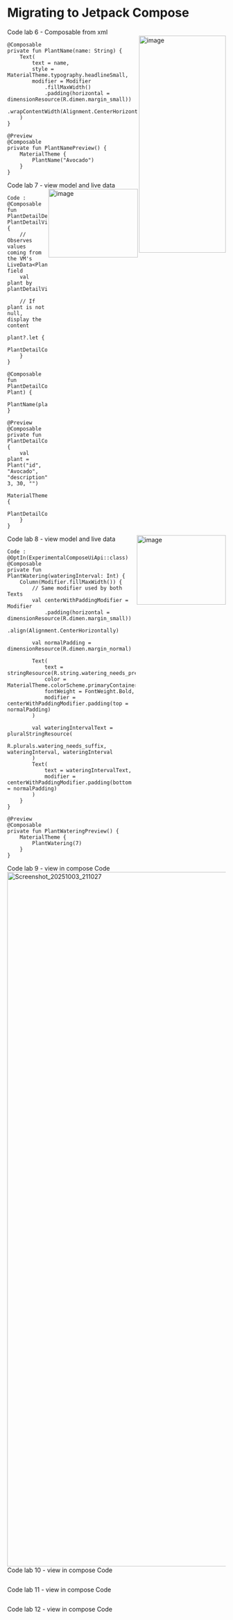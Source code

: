 # Migrating to Jetpack Compose

Code lab 6 - Composable from xml
<br/>
<img align="right" width="200" height="500" alt="image" src="https://github.com/user-attachments/assets/25d3770f-206b-454a-b1c3-6870ce048713" />
```
@Composable
private fun PlantName(name: String) {
    Text(
        text = name,
        style = MaterialTheme.typography.headlineSmall,
        modifier = Modifier
            .fillMaxWidth()
            .padding(horizontal = dimensionResource(R.dimen.margin_small))
            .wrapContentWidth(Alignment.CenterHorizontally),
    )
}

@Preview
@Composable
private fun PlantNamePreview() {
    MaterialTheme {
        PlantName("Avocado")
    }
}
```
Code lab 7 - view model and live data
<img align="right" width="206" height="158" alt="image" src="https://github.com/user-attachments/assets/1ec910ea-cf25-40c9-ae2c-f4ea5821a0ce" />

```
Code :
@Composable
fun PlantDetailDescription(plantDetailViewModel: PlantDetailViewModel) {
    // Observes values coming from the VM's LiveData<Plant> field
    val plant by plantDetailViewModel.plant.observeAsState()

    // If plant is not null, display the content
    plant?.let {
        PlantDetailContent(it)
    }
}

@Composable
fun PlantDetailContent(plant: Plant) {
    PlantName(plant.name)
}

@Preview
@Composable
private fun PlantDetailContentPreview() {
    val plant = Plant("id", "Avocado", "description", 3, 30, "")
    MaterialTheme {
        PlantDetailContent(plant)
    }
}
```
Code lab 8 - view model and live data
<img align="right" width="205" height="160" alt="image" src="https://github.com/user-attachments/assets/090b9001-efa9-45ab-b80e-685dde527938" />
```
Code : @OptIn(ExperimentalComposeUiApi::class)
@Composable
private fun PlantWatering(wateringInterval: Int) {
    Column(Modifier.fillMaxWidth()) {
        // Same modifier used by both Texts
        val centerWithPaddingModifier = Modifier
            .padding(horizontal = dimensionResource(R.dimen.margin_small))
            .align(Alignment.CenterHorizontally)

        val normalPadding = dimensionResource(R.dimen.margin_normal)

        Text(
            text = stringResource(R.string.watering_needs_prefix),
            color = MaterialTheme.colorScheme.primaryContainer,
            fontWeight = FontWeight.Bold,
            modifier = centerWithPaddingModifier.padding(top = normalPadding)
        )

        val wateringIntervalText = pluralStringResource(
            R.plurals.watering_needs_suffix, wateringInterval, wateringInterval
        )
        Text(
            text = wateringIntervalText,
            modifier = centerWithPaddingModifier.padding(bottom = normalPadding)
        )
    }
}

@Preview
@Composable
private fun PlantWateringPreview() {
    MaterialTheme {
        PlantWatering(7)
    }
}
```
Code lab 9 - view in compose Code
<img align="right" width="720" height="1600" alt="Screenshot_20251003_211027" src="https://github.com/user-attachments/assets/a6adf0f8-dd46-4e5b-8ef1-addd6d9a0122" />
```
@Composable
private fun PlantDescription(description: String) {
    // Remembers the HTML formatted description. Re-executes on a new description
    val htmlDescription = remember(description) {
        HtmlCompat.fromHtml(description, HtmlCompat.FROM_HTML_MODE_COMPACT)
    }

    // Displays the TextView on the screen and updates with the HTML description when inflated
    // Updates to htmlDescription will make AndroidView recompose and update the text
    AndroidView(
        factory = { context ->
            TextView(context).apply {
                movementMethod = LinkMovementMethod.getInstance()
            }
        },
        update = {
            it.text = htmlDescription
        }
    )
}

@Preview
@Composable
private fun PlantDescriptionPreview() {
    MaterialTheme {
        PlantDescription("HTML<br><br>description")
    }
}
```
Code lab 10 - view in compose Code

```

```
Code lab 11 - view in compose Code

```

```
Code lab 12 - view in compose Code
```

```
